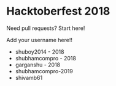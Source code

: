 # Hacktoberfest 2018
Need pull requests? Start here!

Add your username here!!
- shuboy2014 - 2018
- shubhamcompro - 2018
- garganshu - 2018
- shubhamcompro-2019
- shivamb61

